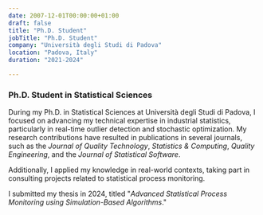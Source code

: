 ```yaml
---
date: 2007-12-01T00:00:00+01:00
draft: false
title: "Ph.D. Student"
jobTitle: "Ph.D. Student"
company: "Università degli Studi di Padova"
location: "Padova, Italy"
duration: "2021-2024"

---
```

### Ph.D. Student in Statistical Sciences

During my Ph.D. in Statistical Sciences at Università degli Studi di Padova, I focused on advancing my technical expertise in industrial statistics, particularly in real-time outlier detection and stochastic optimization. My research contributions have resulted in publications in several journals, such as the *Journal of Quality Technology*, *Statistics & Computing*, *Quality Engineering*, and the *Journal of Statistical Software*.

Additionally, I applied my knowledge in real-world contexts, taking part in consulting projects related to statistical process monitoring.

I submitted my thesis in 2024, titled "*Advanced Statistical Process Monitoring using Simulation-Based Algorithms*."
